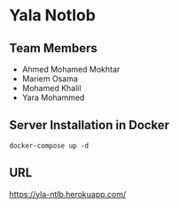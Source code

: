 # Yala Notlob

## Team Members

* Ahmed Mohamed Mokhtar
* Mariem Osama
* Mohamed Khalil
* Yara Mohammed


## Server Installation in Docker 
`docker-compose up -d` 

## URL
https://yla-ntlb.herokuapp.com/
